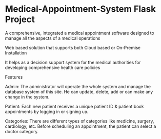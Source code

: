 # Medical-Appointment-System Flask Project

A comprehensive, integrated a medical appointment software designed to manage all the aspects of a medical operations

Web based solution that supports both Cloud based or On-Premise Installation

It helps as a decision support system for the medical authorities for developing comprehensive health care policies


Features

Admin: The administrator will operate the whole system and manage the database system of this site. He can update, delete, add or can make any change in the system.

Patient: Each new patient receives a unique patient ID & patient book appointments by logging in or signing up. 

Categories: There are different types of categories like medicine, surgery, cardiology, etc. Before scheduling an appointment, the patient can select a doctor category. 



